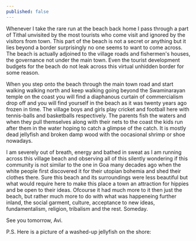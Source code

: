 ```yaml
---
published: false
---
```

Whenever I take the rare run at the beach back home I pass through a part of Tithal unvisited by the most tourists who come visit and ignored by the visitors from town. This part of the beach is not a secret or anything but it lies beyond a border surprisingly no one seems to want to come across. The beach is actually adjoined to the village roads and fishermen's houses, the governance not under the main town. Even the tourist development budgets for the beach do not leak across this virtual unhidden border for some reason. 

When you step onto the beach through the main town road and start walking walking north and keep walking going beyond the Swaminarayan temple on the coast you will find a diaphanous curtain of commercialism drop off and you will find yourself in the beach as it was twenty years ago frozen in time. The village boys and girls play cricket and football here with tennis-balls and basketballs respectively. The parents fish the waters and when they pull themselves along with their nets to the coast the kids run after them in the water hoping to catch a glimpse of the catch. It is mostly dead jellyfish and broken damp wood with the oocasional shrimp or shoe nowadays. 

I am severely out of breath, energy and bathed in sweat as I am running across this village beach and observing all of this silently wondering if this community is not similar to the one in Goa many decades ago when the white people first discovered it for their utopian bohemia and shed their clothes there. Sure this beach and its surroundings were less beautiful but what would require here to make this place a town an attraction for hippies and be open to their ideas. Ofcourse it had much more to it then just the beach, but rather much more to do with what was happeneing further inland, the social garment, culture, acceptance to new ideas, fundamentalism, religion, tribalism and the rest. Someday.

See you tomorrow,
Avi.

P.S. Here is a picture of a washed-up jellyfish on the shore:
